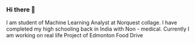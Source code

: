 ### Hi there 👋
I am student of Machine Learning Analyst at Norquest collage. I have completed my high schooling back in India with Non - medical. Currently I am working on real life Project of Edmonton Food Drive
<!--
**noordhaliwal02/noordhaliwal02** is a ✨ _special_ ✨ repository because its `README.md` (this file) appears on your GitHub profile.

Here are some ideas to get you started:

- 🔭 I’m currently working on ...
- 🌱 I’m currently learning ...
- 👯 I’m looking to collaborate on ...
- 🤔 I’m looking for help with ...
- 💬 Ask me about ...
- 📫 How to reach me: ...
- 😄 Pronouns: ...
- ⚡ Fun fact: ...
-->
